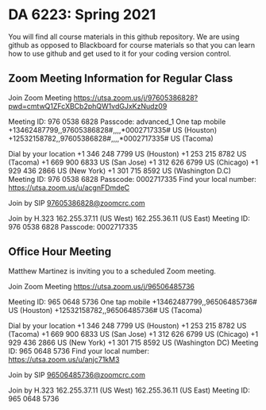 # DA 6223: Spring 2021
You will find all course materials in this github repository. We are using github as opposed to Blackboard for course materials so that you can learn how to use github and get used to it for your coding version control.

## Zoom Meeting Information for Regular Class
Join Zoom Meeting
https://utsa.zoom.us/j/97605386828?pwd=cmtwQ1ZFcXBCb2phQW1vdGJxKzNudz09

Meeting ID: 976 0538 6828
Passcode: advanced_1
One tap mobile
+13462487799,,97605386828#,,,,*0002717335# US (Houston)
+12532158782,,97605386828#,,,,*0002717335# US (Tacoma)

Dial by your location
        +1 346 248 7799 US (Houston)
        +1 253 215 8782 US (Tacoma)
        +1 669 900 6833 US (San Jose)
        +1 312 626 6799 US (Chicago)
        +1 929 436 2866 US (New York)
        +1 301 715 8592 US (Washington D.C)
Meeting ID: 976 0538 6828
Passcode: 0002717335
Find your local number: https://utsa.zoom.us/u/acgnFDmdeC

Join by SIP
97605386828@zoomcrc.com

Join by H.323
162.255.37.11 (US West)
162.255.36.11 (US East)
Meeting ID: 976 0538 6828
Passcode: 0002717335

## Office Hour Meeting
Matthew Martinez is inviting you to a scheduled Zoom meeting.

Join Zoom Meeting
https://utsa.zoom.us/j/96506485736

Meeting ID: 965 0648 5736
One tap mobile
+13462487799,,96506485736# US (Houston)
+12532158782,,96506485736# US (Tacoma)

Dial by your location
        +1 346 248 7799 US (Houston)
        +1 253 215 8782 US (Tacoma)
        +1 669 900 6833 US (San Jose)
        +1 312 626 6799 US (Chicago)
        +1 929 436 2866 US (New York)
        +1 301 715 8592 US (Washington DC)
Meeting ID: 965 0648 5736
Find your local number: https://utsa.zoom.us/u/anjc71kM3

Join by SIP
96506485736@zoomcrc.com

Join by H.323
162.255.37.11 (US West)
162.255.36.11 (US East)
Meeting ID: 965 0648 5736
